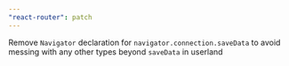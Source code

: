 ```yaml
---
"react-router": patch
---
```


Remove `Navigator` declaration for `navigator.connection.saveData` to avoid messing with any other types beyond `saveData` in userland
